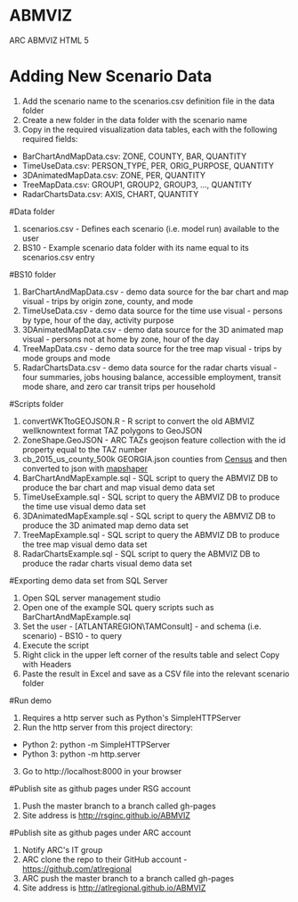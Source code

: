 # ABMVIZ
ARC ABMVIZ HTML 5

# Adding New Scenario Data
1. Add the scenario name to the scenarios.csv definition file in the data folder
1. Create a new folder in the data folder with the scenario name
1. Copy in the required visualization data tables, each with the following required fields:
  - BarChartAndMapData.csv: ZONE, COUNTY, BAR, QUANTITY  
  - TimeUseData.csv: PERSON_TYPE, PER, ORIG_PURPOSE, QUANTITY
  - 3DAnimatedMapData.csv: ZONE, PER, QUANTITY
  - TreeMapData.csv: GROUP1, GROUP2, GROUP3, ..., QUANTITY
  - RadarChartsData.csv: AXIS, CHART, QUANTITY

#Data folder
1. scenarios.csv - Defines each scenario (i.e. model run) available to the user
2. BS10 - Example scenario data folder with its name equal to its scenarios.csv entry

#BS10 folder
1. BarChartAndMapData.csv - demo data source for the bar chart and map visual - trips by origin zone, county, and mode
2. TimeUseData.csv - demo data source for the time use visual - persons by type, hour of the day, activity purpose
3. 3DAnimatedMapData.csv - demo data source for the 3D animated map visual - persons not at home by zone, hour of the day
4. TreeMapData.csv - demo data source for the tree map visual - trips by mode groups and mode
5. RadarChartsData.csv - demo data source for the radar charts visual - four summaries, jobs housing balance, accessible employment, transit mode share, and zero car transit trips per household

#Scripts folder
1. convertWKTtoGEOJSON.R - R script to convert the old ABMVIZ wellknowntext format TAZ polygons to GeoJSON
2. ZoneShape.GeoJSON - ARC TAZs geojson feature collection with the id property equal to the TAZ number
3. cb_2015_us_county_500k GEORGIA.json counties from [Census](https://www.census.gov/geo/maps-data/data/cbf/cbf_counties.html) and then converted to json with [mapshaper](http://www.mapshaper.org)
4. BarChartAndMapExample.sql - SQL script to query the ABMVIZ DB to produce the bar chart and map visual demo data set
5. TimeUseExample.sql - SQL script to query the ABMVIZ DB to produce the time use visual demo data set
6. 3DAnimatedMapExample.sql - SQL script to query the ABMVIZ DB to produce the 3D animated map demo data set
7. TreeMapExample.sql - SQL script to query the ABMVIZ DB to produce the tree map visual demo data set
8. RadarChartsExample.sql - SQL script to query the ABMVIZ DB to produce the radar charts visual demo data set

#Exporting demo data set from SQL Server
1. Open SQL server management studio
2. Open one of the example SQL query scripts such as BarChartAndMapExample.sql
3. Set the user - [ATLANTAREGION\TAMConsult] - and schema (i.e. scenario) - BS10 - to query
4. Execute the script
5. Right click in the upper left corner of the results table and select Copy with Headers
6. Paste the result in Excel and save as a CSV file into the relevant scenario folder

#Run demo
1. Requires a http server such as Python's SimpleHTTPServer
2. Run the http server from this project directory: 
  - Python 2: python -m SimpleHTTPServer
  - Python 3: python -m http.server
3. Go to http://localhost:8000 in your browser 

#Publish site as github pages under RSG account
1. Push the master branch to a branch called gh-pages
2. Site address is http://rsginc.github.io/ABMVIZ

#Publish site as github pages under ARC account
1. Notify ARC's IT group 
2. ARC clone the repo to their GitHub account - https://github.com/atlregional
3. ARC push the master branch to a branch called gh-pages
2. Site address is http://atlregional.github.io/ABMVIZ
